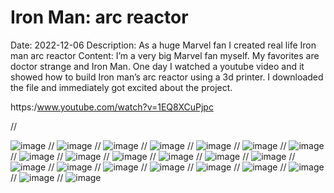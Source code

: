 # Iron Man: arc reactor
Date: 2022-12-06
Description: As a huge Marvel fan I created real life Iron man arc reactor
Content:
I’m a very big Marvel fan myself. My favorites are doctor strange and Iron Man. One day I watched a youtube video and it showed how to build Iron man’s arc reactor using a 3d printer. I downloaded the file and immediately got excited about the project.


https:/www.youtube.com/watch?v=1EQ8XCuPjpc

//

![image](images/arc/tonystark.jfif)
//
![image](images/arc/1.jfif)
//
![image](images/arc/2.jfif)
//
![image](images/arc/3.jfif)
//
![image](images/arc/4.jfif)
//
![image](images/arc/5.jfif)
//
![image](images/arc/7.jfif)
//
![image](images/arc/8.jfif)
//
![image](images/arc/9.jfif)
//
![image](images/arc/10.jfif)
//
![image](images/arc/11.jfif)
//
![image](images/arc/12.jfif)
//
![image](images/arc/13.jfif)
//
![image](images/arc/14.jfif)
//
![image](images/arc/15.jfif)
//
![image](images/arc/17.jfif)
//
![image](images/arc/18.jfif)
//
![image](images/arc/20.jfif)
//
![image](images/arc/21.jfif)
//
![image](images/arc/22.jfif)
//
![image](images/arc/23.jfif)
//
![image](images/arc/24.jfif)
